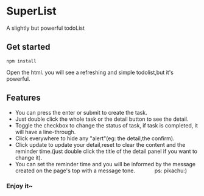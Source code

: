 # SuperList
A slightly but powerful todoList
## Get started

```
npm install 
```
Open the html.
you will see a refreshing and simple todolist,but it's powerful.

## Features
* You can press the enter or submit to create the task.
* Just double click the whole task or the detail button to see the detail.
* Toggle the checkbox to change the status of task, if task is completed, it will have a line-through.
* Click everywhere to hide any "alert"(eg: the detail,the confirm).
* Click update to update your detail,reset to clear the content and the reminder time.(just double click the title of the detail panel if you want to change it).
* You can set the reminder time and you will be informed by the message created on the page's top with a message tone.
&nbsp;&nbsp;&nbsp;&nbsp;&nbsp;&nbsp;&nbsp;&nbsp;&nbsp;&nbsp;&nbsp;  ps: pikachu:)

### Enjoy it~
